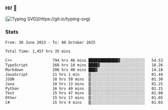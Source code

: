 ### Hi!  👋

[![Typing SVG](https://readme-typing-svg.herokuapp.com?font=Fira+Code&pause=1000&width=435&lines=Hello!+I'm+Texiwustion.)](https://git.io/typing-svg)

### Stats

<!--START_SECTION:waka-->

```txt
From: 30 June 2023 - To: 08 October 2025

Total Time: 1,457 hrs 35 mins

C++                  794 hrs 46 mins █████████████▓░░░░░░░░░░░   54.53 %
TypeScript           266 hrs 10 mins ████▓░░░░░░░░░░░░░░░░░░░░   18.26 %
Markdown             206 hrs 40 mins ███▓░░░░░░░░░░░░░░░░░░░░░   14.18 %
JavaScript           21 hrs 1 min    ▒░░░░░░░░░░░░░░░░░░░░░░░░   01.44 %
JSON                 18 hrs 59 mins  ▒░░░░░░░░░░░░░░░░░░░░░░░░   01.30 %
Java                 18 hrs 13 mins  ▒░░░░░░░░░░░░░░░░░░░░░░░░   01.25 %
Python               16 hrs 49 mins  ▒░░░░░░░░░░░░░░░░░░░░░░░░   01.15 %
Text                 15 hrs 47 mins  ▒░░░░░░░░░░░░░░░░░░░░░░░░   01.08 %
Other                15 hrs 17 mins  ▒░░░░░░░░░░░░░░░░░░░░░░░░   01.05 %
C#                   15 hrs 4 mins   ▒░░░░░░░░░░░░░░░░░░░░░░░░   01.03 %
```

<!--END_SECTION:waka-->
